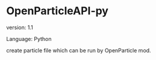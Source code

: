 # OpenParticleAPI-py

version: 1.1

Language: Python

create particle file which can be run by OpenParticle mod.

